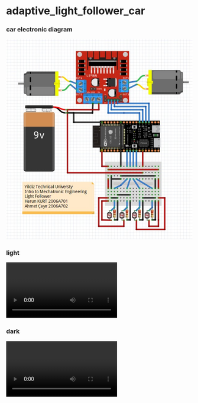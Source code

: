 # adaptive_light_follower_car


### car electronic diagram

![image](WhatsApp%20Image%202022-09-27%20at%2020.00.00.jpeg)

### light 
![light](./light.mp4)

### dark 
![dark](./dark.mp4)